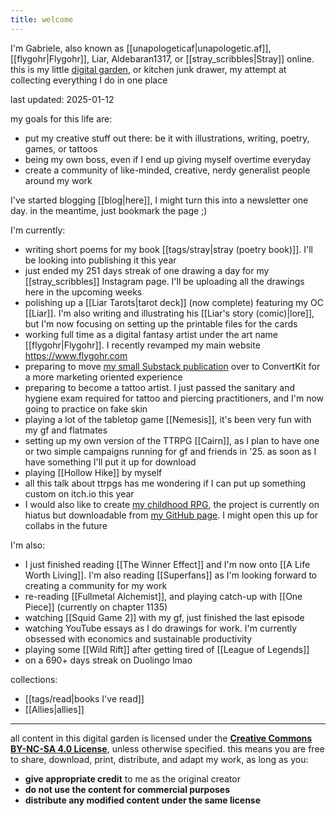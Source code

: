 ```yaml
---
title: welcome
---
```

I'm Gabriele, also known as [[unapologeticaf|unapologetic.af]], [[flygohr|Flygohr]], Liar, Aldebaran1317, or [[stray_scribbles|Stray]] online. this is my little [digital garden](https://jzhao.xyz/posts/networked-thought#what-is-digital-gardening), or kitchen junk drawer, my attempt at collecting everything I do in one place

last updated: 2025-01-12

my goals for this life are:
- put my creative stuff out there: be it with illustrations, writing, poetry, games, or tattoos
- being my own boss, even if I end up giving myself overtime everyday
- create a community of like-minded, creative, nerdy generalist people around my work

I've started blogging [[blog|here]], I might turn this into a newsletter one day. in the meantime, just bookmark the page ;)

I'm currently:
- writing short poems for my book [[tags/stray|stray (poetry book)]]. I'll be looking into publishing it this year
- just ended my 251 days streak of one drawing a day for my [[stray_scribbles]] Instagram page. I'll be uploading all the drawings here in the upcoming weeks
- polishing up a [[Liar Tarots|tarot deck]] (now complete) featuring my OC [[Liar]]. I'm also writing and illustrating his [[Liar's story (comic)|lore]], but I'm now focusing on setting up the printable files for the cards
- working full time as a digital fantasy artist under the art name [[flygohr|Flygohr]]. I recently revamped my main website https://www.flygohr.com
- preparing to move [my small Substack publication](https://flygohr.substack.com/) over to ConvertKit for a more marketing oriented experience
- preparing to become a tattoo artist. I just passed the sanitary and hygiene exam required for tattoo and piercing practitioners, and I'm now going to practice on fake skin
- playing a lot of the tabletop game [[Nemesis]], it's been very fun with my gf and flatmates
- setting up my own version of the TTRPG [[Cairn]], as I plan to have one or two simple campaigns running for gf and friends in '25. as soon as I have something I'll put it up for download
- playing [[Hollow Hike]] by myself
- all this talk about ttrpgs has me wondering if I can put up something custom on itch.io this year
- I would also like to create [my childhood RPG](https://github.com/unapologeticaf/childhood-rpg), the project is currently on hiatus but downloadable from [my GitHub page](https://github.com/unapologeticaf/). I might open this up for collabs in the future

I'm also:
- I just finished reading [[The Winner Effect]] and I'm now onto [[A Life Worth Living]]. I'm also reading [[Superfans]] as I'm looking forward to creating a community for my work
- re-reading [[Fullmetal Alchemist]], and playing catch-up with [[One Piece]] (currently on chapter 1135)
- watching [[Squid Game 2]] with my gf, just finished the last episode
- watching YouTube essays as I do drawings for work. I'm currently obsessed with economics and sustainable productivity
- playing some [[Wild Rift]] after getting tired of [[League of Legends]]
- on a 690+ days streak on Duolingo lmao

collections:
- [[tags/read|books I've read]]
- [[Allies|allies]]

---

all content in this digital garden is licensed under the **[Creative Commons BY-NC-SA 4.0 License](https://creativecommons.org/licenses/by-nc-sa/4.0/deed.en)**, unless otherwise specified. this means you are free to share, download, print, distribute, and adapt my work, as long as you:

- **give appropriate credit** to me as the original creator
- **do not use the content for commercial purposes**
- **distribute any modified content under the same license**

